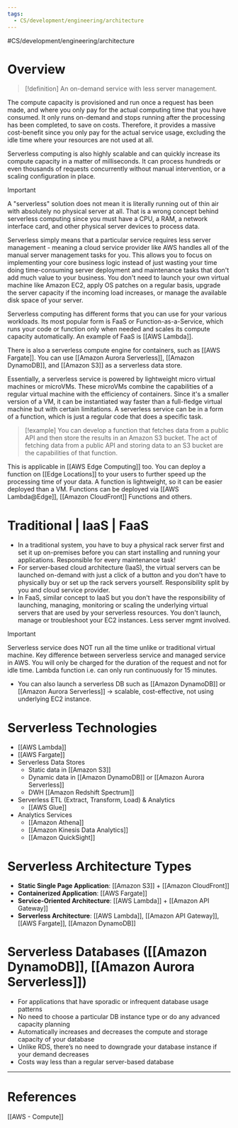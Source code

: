 ```yaml
---
tags:
  - CS/development/engineering/architecture
---
```

#CS/development/engineering/architecture 
# Overview

>[!definition]
>An on-demand service with less server management. 

The compute capacity is provisioned and run once a request has been made, and where you only pay for the actual computing time that you have consumed. It only runs on-demand and stops running after the processing has been completed, to save on costs. Therefore, it provides a massive cost-benefit since you only pay for the actual service usage, excluding the idle time where your resources are not used at all.

Serverless computing is also highly scalable and can quickly increase its compute capacity in a matter of milliseconds. It can process hundreds or even thousands of requests concurrently without manual intervention, or a scaling configuration in place.  

>[!Important]
>A "serverless" solution does not mean it is literally running out of thin air with absolutely no physical server at all. That is a wrong concept behind serverless computing since you must have a CPU, a RAM, a network interface card, and other physical server devices to process data. 

Serverless simply means that a particular service requires less server management - meaning a cloud service provider like AWS handles all of the manual server management tasks for you. This allows you to focus on implementing your core business logic instead of just wasting your time doing time-consuming server deployment and maintenance tasks that don't add much value to your business. You don't need to launch your own virtual machine like Amazon EC2, apply OS patches on a regular basis, upgrade the server capacity if the incoming load increases, or manage the available disk space of your server. 

Serverless computing has different forms that you can use for your various workloads. Its most popular form is FaaS or Function-as-a-Service, which runs your code or function only when needed and scales its compute capacity automatically. An example of FaaS is [[AWS Lambda]]. 

There is also a serverless compute engine for containers, such as [[AWS Fargate]]. You can use [[Amazon Aurora Serverless]], [[Amazon DynamoDB]], and [[Amazon S3]] as a serverless data store. 

Essentially, a serverless service is powered by lightweight micro virtual machines or microVMs. These microVMs combine the capabilities of a regular virtual machine with the efficiency of containers. Since it's a smaller version of a VM, it can be instantiated way faster than a full-fledge virtual machine but with certain limitations. A serverless service can be in a form of a function, which is just a regular code that does a specific task. 


>[!example]
>You can develop a function that fetches data from a public API and then store the results in an Amazon S3 bucket. The act of fetching data from a public API and storing data to an S3 bucket are the capabilities of that function.

This is applicable in [[AWS Edge Computing]] too. You can deploy a function on [[Edge Locations]] to your users to further speed up the processing time of your data. A function is lightweight, so it can be easier deployed than a VM. Functions can be deployed via [[AWS Lambda@Edge]], [[Amazon CloudFront]] Functions and others.

# Traditional | IaaS | FaaS

- In a traditional system, you have to buy a physical rack server first and set it up on-premises before you can start installing and running your applications. Responsible for every maintenance task!
- For server-based cloud architecture (IaaS), the virtual servers can be launched on-demand with just a click of a button and you don't have to physically buy or set up the rack servers yourself. Responsibility split by you and cloud service provider.
- In FaaS, similar concept to IaaS but you don't have the responsibility of launching, managing, monitoring or scaling the underlying virtual servers that are used by your serverless resources. You don't launch, manage  or troubleshoot your EC2 instances. Less server mgmt involved.

>[!important]
>Serverless service does NOT run all the time unlike or traditional virtual machine. Key difference between serverless service and managed service in AWS. You will only be charged for the duration of the request and not for idle time. Lambda function i.e. can only run continuously for 15 minutes.

- You can also launch a serverless DB such as [[Amazon DynamoDB]] or [[Amazon Aurora Serverless]] -> scalable, cost-effective, not using underlying EC2 instance.

# Serverless Technologies

- [[AWS Lambda]]
- [[AWS Fargate]]
- Serverless Data Stores
	- Static data in [[Amazon S3]]
	- Dynamic data in [[Amazon DynamoDB]] or [[Amazon Aurora Serverless]]
	- DWH [[Amazon Redshift Spectrum]]
- Serverless ETL (Extract, Transform, Load) & Analytics
	- [[AWS Glue]]
- Analytics Services
	- [[Amazon Athena]]
	- [[Amazon Kinesis Data Analytics]]
	- [[Amazon QuickSight]]

# Serverless Architecture Types

- **Static Single Page Application**: [[Amazon S3]] + [[Amazon CloudFront]]
- **Containerized Application**: [[AWS Fargate]]
- **Service-Oriented Architecture**: [[AWS Lambda]] + [[Amazon API Gateway]]
- **Serverless Architecture**: [[AWS Lambda]], [[Amazon API Gateway]], [[AWS Fargate]], [[Amazon DynamoDB]]

# Serverless Databases ([[Amazon DynamoDB]], [[Amazon Aurora Serverless]])
- For applications that have sporadic or infrequent database usage patterns
- No need to choose a particular DB instance type or do any advanced capacity planning
- Automatically increases and decreases the compute and storage capacity of your database
- Unlike RDS, there’s no need to downgrade your database instance if your demand decreases
- Costs way less than a regular server-based database


___
# References
[[AWS - Compute]]
